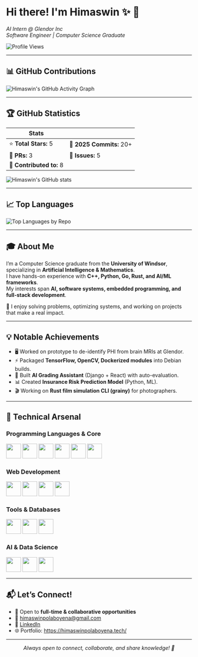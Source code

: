 # Hi there! I'm Himaswin ✨ 👋

_AI Intern @ Glendor Inc_  
_Software Engineer | Computer Science Graduate_  

![Profile Views](https://komarev.com/ghpvc/?username=himaswin&color=blueviolet&style=flat-square)

---

## 📊 GitHub Contributions
![Himaswin's GitHub Activity Graph](https://github-readme-activity-graph.vercel.app/graph?username=himaswin&theme=react-dark&hide_border=true)

---

## 🏆 GitHub Statistics
| Stats | |
|-------|--|
| ⭐ **Total Stars:** 5 | 🔄 **2025 Commits:** 20+ |
| 🔀 **PRs:** 3 | 🐛 **Issues:** 5 |
| 📂 **Contributed to:** 8 |

![Himaswin's GitHub stats](https://github-readme-stats.vercel.app/api?username=himaswin&show_icons=true&theme=radical&hide_border=true)

---

## 📈 Top Languages
![Top Languages by Repo](https://github-readme-stats.vercel.app/api/top-langs/?username=himaswin&layout=compact&theme=radical&hide_border=true)

---

## 🎓 About Me
I’m a Computer Science graduate from the **University of Windsor**, specializing in **Artificial Intelligence & Mathematics**.  
I have hands-on experience with **C++, Python, Go, Rust, and AI/ML frameworks**.  
My interests span **AI, software systems, embedded programming, and full-stack development**.  

🚀 I enjoy solving problems, optimizing systems, and working on projects that make a real impact.  

---

## 💡 Notable Achievements
- 🖥️ Worked on prototype to de-identify PHI from brain MRIs at Glendor.  
- ⚡ Packaged **TensorFlow, OpenCV, Dockerized modules** into Debian builds.  
- 🤖 Built **AI Grading Assistant** (Django + React) with auto-evaluation.  
- 📊 Created **Insurance Risk Prediction Model** (Python, ML).  
- 🎬 Working on **Rust film simulation CLI (grainy)** for photographers.  

---

## 🔧 Technical Arsenal

### Programming Languages & Core
<p>
<img src="https://cdn.jsdelivr.net/gh/devicons/devicon/icons/cplusplus/cplusplus-original.svg" width="40px"/>
<img src="https://cdn.jsdelivr.net/gh/devicons/devicon/icons/c/c-original.svg" width="40px"/>
<img src="https://cdn.jsdelivr.net/gh/devicons/devicon/icons/python/python-original.svg" width="40px"/>
<img src="https://cdn.jsdelivr.net/gh/devicons/devicon/icons/java/java-original.svg" width="40px"/>
<img src="https://cdn.jsdelivr.net/gh/devicons/devicon/icons/go/go-original.svg" width="40px"/>
<img src="https://cdn.jsdelivr.net/gh/devicons/devicon/icons/rust/rust-plain.svg" width="40px"/>
</p>

### Web Development
<p>
<img src="https://cdn.jsdelivr.net/gh/devicons/devicon/icons/javascript/javascript-original.svg" width="40px"/>
<img src="https://cdn.jsdelivr.net/gh/devicons/devicon/icons/typescript/typescript-original.svg" width="40px"/>
<img src="https://cdn.jsdelivr.net/gh/devicons/devicon/icons/react/react-original.svg" width="40px"/>
<img src="https://cdn.jsdelivr.net/gh/devicons/devicon/icons/nodejs/nodejs-original.svg" width="40px"/>
</p>

### Tools & Databases
<p>
<img src="https://cdn.jsdelivr.net/gh/devicons/devicon/icons/mysql/mysql-original.svg" width="40px"/>
<img src="https://cdn.jsdelivr.net/gh/devicons/devicon/icons/docker/docker-original.svg" width="40px"/>
<img src="https://cdn.jsdelivr.net/gh/devicons/devicon/icons/git/git-original.svg" width="40px"/>
</p>

### AI & Data Science
<p>
<img src="https://cdn.jsdelivr.net/gh/devicons/devicon/icons/tensorflow/tensorflow-original.svg" width="40px"/>
<img src="https://cdn.jsdelivr.net/gh/devicons/devicon/icons/pytorch/pytorch-original.svg" width="40px"/>
<img src="https://cdn.jsdelivr.net/gh/devicons/devicon/icons/opencv/opencv-original.svg" width="40px"/>
</p>

---

## 📬 Let’s Connect!
- 🎯 Open to **full-time & collaborative opportunities**  
- 📧 [himaswinpolaboyena@gmail.com](mailto:himaswinpolaboyena@gmail.com)  
- 💼 [LinkedIn](https://www.linkedin.com/in/himaswinpolaboyena/)  
- 🌐 Portfolio: https://himaswinpolaboyena.tech/

---

<p align="center">
<em>Always open to connect, collaborate, and share knowledge! 🚀</em>
</p>
